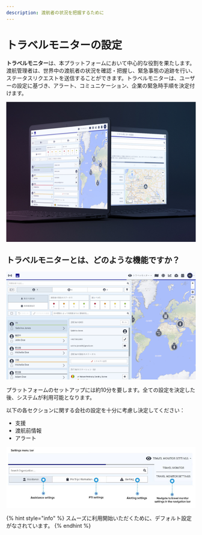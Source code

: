 ```yaml
---
description: 渡航者の状況を把握するために
---
```


# トラベルモニターの設定

**トラベルモニター**は、本プラットフォームにおいて中心的な役割を果たします。渡航管理者は、世界中の渡航者の状況を確認・把握し、緊急事態の追跡を行い、ステータスリクエストを送信することができます。トラベルモニターは、ユーザーの設定に基づき、アラート、コミュニケーション、企業の緊急時手順を決定付けます。

![](../../.gitbook/assets/travel-monitor-cover.jpg)

## トラベルモニターとは、どのような機能ですか？

![](../../.gitbook/assets/tm_img01%20%288%29.jpg)

プラットフォームのセットアップには約10分を要します。全ての設定を決定した後、システムが利用可能となります。

以下の各セクションに関する会社の設定を十分に考慮し決定してください：

* 支援
* 渡航前情報
* アラート

![](../../.gitbook/assets/tm2.JPG)

{% hint style="info" %}
スムーズに利用開始いただくために、デフォルト設定がなされています。
{% endhint %}



